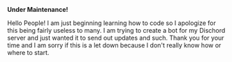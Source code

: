 <html>
<head> <b> Under Maintenance!  </b> </head>
<body>
<p> Hello People! I am just beginning learning how to code so I apologize for this being fairly useless to many. I am trying to create a bot for my Dischord server and just wanted it to send out updates and such. Thank you for your time and I am sorry if this is a let down because I don't really know how or where to start. </p>
</body>
</html>
